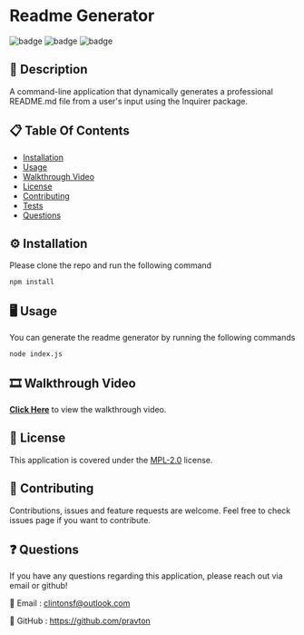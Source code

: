 # Readme Generator
![badge](https://img.shields.io/badge/licence-MPL%202.0-green) ![badge](https://img.shields.io/badge/-Javascript-red) ![badge](https://img.shields.io/badge/-Node.js-red) 

## 📜 Description
A command-line application that dynamically generates a professional README.md file from a user's input using the Inquirer package.

## 📋 Table Of Contents

- [Installation](#%EF%B8%8F-installation)
- [Usage](#%EF%B8%8F-usage)
- [Walkthrough Video](#-walkthrough-video)
- [License](#-license)
- [Contributing](#-contributing)
- [Tests](#-tests)
- [Questions](#-questions)
  

## ⚙️ Installation

Please clone the repo and run the following command

```
npm install
```


## 🖥️ Usage

You can generate the readme generator by running the following commands 

```
node index.js
```

## 🎞️ Walkthrough Video

[**Click Here**](#) to view the walkthrough video.


## 📝 License

This application is covered under the [MPL-2.0](https://choosealicense.com/licenses/mpl-2.0/) license.


## 🤝 Contributing

Contributions, issues and feature requests are welcome. Feel free to check issues page if you want to contribute.


## ❓ Questions

If you have any questions regarding this application, please reach out via email or github!

📧 Email : clintonsf@outlook.com

🤖 GitHub : https://github.com/pravton

